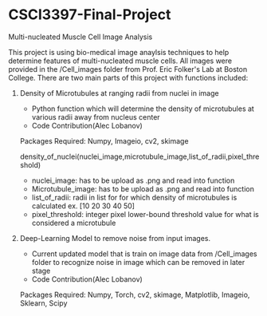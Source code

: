 # CSCI3397-Final-Project
Multi-nucleated Muscle Cell Image Analysis

This project is using bio-medical image anaylsis techniques to help determine features of multi-nucleated muscle cells. All images were provided  in the /Cell_images folder from Prof. Eric Folker's Lab at Boston College. There are two main parts of this project with functions included:

1. Density of Microtubules at ranging radii from nuclei in image
   
   - Python function which will determine the density of microtubules at various radii away from nucleus center  
   - Code Contribution(Alec Lobanov)
   
   Packages Required:
   Numpy,
   Imageio,
   cv2,
   skimage
   
   density_of_nuclei(nuclei_image,microtubule_image,list_of_radii,pixel_threshold)
      * nuclei_image: has to be upload as .png and read into function
      * Microtubule_image: has to be upload as .png and read into function 
      * list_of_radii: radii in list for for which density of microtubules is calculated ex. [10 20 30 40 50]
      * pixel_threshold: integer pixel lower-bound threshold value for what is considered a microtubule

2. Deep-Learning Model to remove noise from input images.

   - Current updated model that is train on image data from /Cell_images folder to recognize noise in image which can be removed in later stage
   - Code Contribution(Alec Lobanov)
   
   Packages Required:
   Numpy,
   Torch,
   cv2,
   skimage,
   Matplotlib,
   Imageio,
   Sklearn,
   Scipy
   
   
